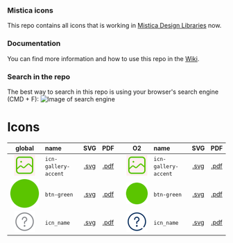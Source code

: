 ### Mistica icons
This repo contains all icons that is working in [Mistica Design Libraries](https://github.com/Telefonica/mistica-design-libraries) now.
### Documentation
You can find more information and how to use this repo in the [Wiki](https://github.com/Telefonica/mistica-icons/wiki).
### Search in the repo
The best way to search in this repo is using your browser's search engine (CMD + F):
![Image of search engine](https://github.com/Telefonica/mistica-icons/blob/production/_resources/_imgs_github/github_img_1.png?raw=true)
# Icons 
| global | name | SVG | PDF | | O2 | name | SVG | PDF |
| :-: | :- | :-: | :-: | - | :-: | :- | :-: | :-: |
| ![icn-gallery-accent](icn_export/Global/icn-gallery-accent.svg) | `icn-gallery-accent`  |  [.svg](icn_export/Global/icn-gallery-accent.svg) | [.pdf](icn_export/Global/icn-gallery-accent.pdf) |  | ![icn-gallery-accent](icn_export/O2/icn-gallery-accent.svg) | `icn-gallery-accent`  |  [.svg](icn_export/O2/icn-gallery-accent.svg) | [.pdf](icn_export/O2/icn-gallery-accent.pdf) |  
| ![btn-green](icn_export/Global/btn-green.svg) | `btn-green`  |  [.svg](icn_export/Global/btn-green.svg) | [.pdf](icn_export/Global/btn-green.pdf) |  | ![btn-green](icn_export/O2/btn-green.svg) | `btn-green`  |  [.svg](icn_export/O2/btn-green.svg) | [.pdf](icn_export/O2/btn-green.pdf) |  
| ![icn_name](icn_export/Global/icn_name.svg) | `icn_name`  |  [.svg](icn_export/Global/icn_name.svg) | [.pdf](icn_export/Global/icn_name.pdf) |  | ![icn_name](icn_export/O2/icn_name.svg) | `icn_name`  |  [.svg](icn_export/O2/icn_name.svg) | [.pdf](icn_export/O2/icn_name.pdf) |  
